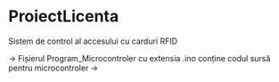 # ProiectLicenta

Sistem de control al accesului cu carduri RFID

-> Fișierul Program_Microcontroler cu extensia .ino conține codul sursă pentru microcontroler
->
